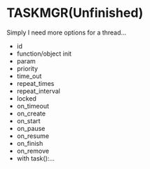 # TASKMGR(Unfinished)
 
Simply I need more options for a thread...

- id
- function/object init
- param
- priority
- time_out
- repeat_times
- repeat_interval 
- locked 
- on_timeout 
- on_create 
- on_start
- on_pause 
- on_resume 
- on_finish 
- on_remove 
- with task():...
 
